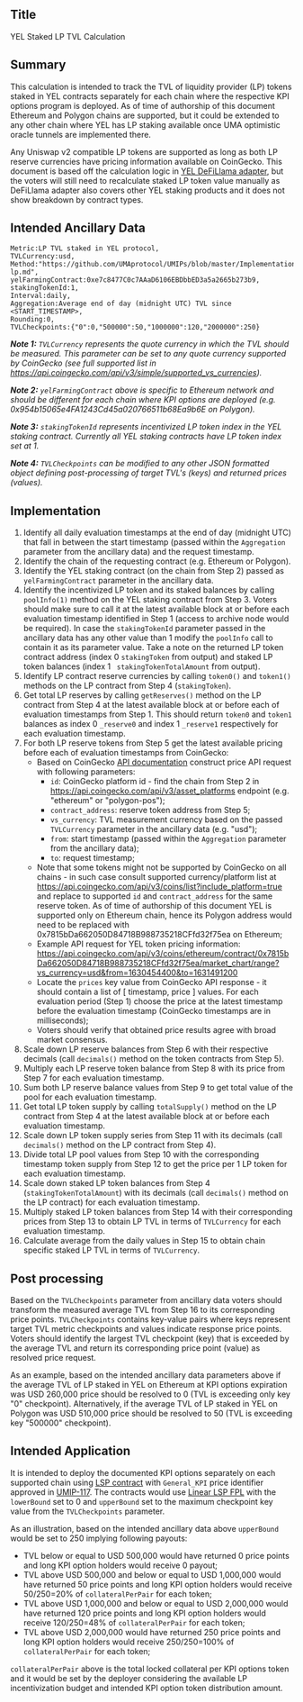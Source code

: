 ## Title

YEL Staked LP TVL Calculation

## Summary

This calculation is intended to track the TVL of liquidity provider (LP) tokens staked in YEL contracts separately for each chain where the respective KPI options program is deployed. As of time of authorship of this document Ethereum and Polygon chains are supported, but it could be extended to any other chain where YEL has LP staking available once UMA optimistic oracle tunnels are implemented there.

Any Uniswap v2 compatible LP tokens are supported as long as both LP reserve currencies have pricing information available on CoinGecko. This document is based off the calculation logic in [YEL DeFiLlama adapter](https://github.com/YieldEnhancementLabs/DefiLlama-Adapters/blob/main/projects/yel/index.js), but the voters will still need to recalculate staked LP token value manually as DeFiLlama adapter also covers other YEL staking products and it does not show breakdown by contract types.

## Intended Ancillary Data

```
Metric:LP TVL staked in YEL protocol,
TVLCurrency:usd,
Method:"https://github.com/UMAprotocol/UMIPs/blob/master/Implementations/yel-lp.md",
yelFarmingContract:0xe7c8477C0c7AAaD6106EBDbbED3a5a2665b273b9,
stakingTokenId:1,
Interval:daily,
Aggregation:Average end of day (midnight UTC) TVL since <START_TIMESTAMP>,
Rounding:0,
TVLCheckpoints:{"0":0,"500000":50,"1000000":120,"2000000":250}
```

***Note 1:** `TVLCurrency` represents the quote currency in which the TVL should be measured. This parameter can be set to any quote currency supported by CoinGecko (see full supported list in https://api.coingecko.com/api/v3/simple/supported_vs_currencies).*

***Note 2:** `yelFarmingContract` above is specific to Ethereum network and should be different for each chain where KPI options are deployed (e.g. 0x954b15065e4FA1243Cd45a020766511b68Ea9b6E on Polygon).*

***Note 3:** `stakingTokenId` represents incentivized LP token index in the YEL staking contract. Currently all YEL staking contracts have LP token index set at 1.*

***Note 4:** `TVLCheckpoints` can be modified to any other JSON formatted object defining post-processing of target TVL's (keys) and returned prices (values).*

## Implementation

1. Identify all daily evaluation timestamps at the end of day (midnight UTC) that fall in between the start timestamp (passed within the `Aggregation` parameter from the ancillary data) and the request timestamp.
2. Identify the chain of the requesting contract (e.g. Ethereum or Polygon).
3. Identify the YEL staking contract (on the chain from Step 2) passed as `yelFarmingContract` parameter in the ancillary data.
4. Identify the incentivized LP token and its staked balances by calling `poolInfo(1)` method on the YEL staking contract from Step 3. Voters should make sure to call it at the latest available block at or before each evaluation timestamp identified in Step 1 (access to archive node would be required). In case the `stakingTokenId` parameter passed in the ancillary data has any other value than 1 modify the `poolInfo` call to contain it as its parameter value. Take a note on the returned LP token contract address (index 0 `stakingToken` from output) and staked LP token balances (index 1 ` stakingTokenTotalAmount` from output).
5. Identify LP contract reserve currencies by calling `token0()` and `token1()` methods on the LP contract from Step 4 (`stakingToken`).
6. Get total LP reserves by calling `getReserves()` method on the LP contract from Step 4 at the latest available block at or before each of evaluation timestamps from Step 1. This should return `token0` and `token1` balances as index 0 `_reserve0` and index 1 `_reserve1` respectively for each evaluation timestamp.
7. For both LP reserve tokens from Step 5 get the latest available pricing before each of evaluation timestamps from CoinGecko:
    * Based on CoinGecko [API documentation](https://www.coingecko.com/api/documentations/v3#/contract/get_coins__id__contract__contract_address__market_chart_range) construct price API request with following parameters:
      * `id`: CoinGecko platform id - find the chain from Step 2 in https://api.coingecko.com/api/v3/asset_platforms endpoint (e.g. "ethereum" or "polygon-pos");
      * `contract_address`: reserve token address from Step 5;
      * `vs_currency`: TVL measurement currency based on the passed `TVLCurrency` parameter in the ancillary data (e.g. "usd");
      * `from`: start timestamp (passed within the `Aggregation` parameter from the ancillary data);
      * `to`: request timestamp;
    * Note that some tokens might not be supported by CoinGecko on all chains  - in such case consult supported currency/platform list at https://api.coingecko.com/api/v3/coins/list?include_platform=true and replace to supported `id`  and `contract_address` for the same reserve token. As of time of authorship of this document YEL is supported only on Ethereum chain, hence its Polygon address would need to be replaced with 0x7815bDa662050D84718B988735218CFfd32f75ea on Ethereum;
    * Example API request for YEL token pricing information: https://api.coingecko.com/api/v3/coins/ethereum/contract/0x7815bDa662050D84718B988735218CFfd32f75ea/market_chart/range?vs_currency=usd&from=1630454400&to=1631491200
    * Locate the `prices` key value from CoinGecko API response - it should contain a list of [ timestamp, price ] values. For each evaluation period (Step 1) choose the price at the latest timestamp before the evaluation timestamp (CoinGecko timestamps are in milliseconds);
    * Voters should verify that obtained price results agree with broad market consensus.
8. Scale down LP reserve balances from Step 6 with their respective decimals (call `decimals()` method on the token contracts from Step 5).
9. Multiply each LP reserve token balance from Step 8 with its price from Step 7 for each evaluation timestamp.
10. Sum both LP reserve balance values from Step 9 to get total value of the pool for each evaluation timestamp.
11. Get total LP token supply by calling `totalSupply()` method on the LP contract from Step 4 at the latest available block at or before each evaluation timestamp.
12. Scale down LP token supply series from Step 11 with its decimals (call `decimals()` method on the LP contract from Step 4).
13. Divide total LP pool values from Step 10 with the corresponding timestamp token supply from Step 12 to get the price per 1 LP token for each evaluation timestamp.
14. Scale down staked LP token balances from Step 4 (`stakingTokenTotalAmount`) with its decimals (call `decimals()` method on the LP contract) for each evaluation timestamp.
15. Multiply staked LP token balances from Step 14 with their corresponding prices from Step 13 to obtain LP TVL in terms of `TVLCurrency` for each evaluation timestamp.
16. Calculate average from the daily values in Step 15 to obtain chain specific staked LP TVL in terms of `TVLCurrency`.

## Post processing

Based on the `TVLCheckpoints` parameter from ancillary data voters should transform the measured average TVL from Step 16 to its corresponding price points. `TVLCheckpoints` contains key-value pairs where keys represent target TVL metric checkpoints and values indicate response price points. Voters should identify the largest TVL checkpoint (key) that is exceeded by the average TVL and return its corresponding price point (value) as resolved price request.

As an example, based on the intended ancillary data parameters above if the average TVL of LP staked in YEL on Ethereum at KPI options expiration was USD 260,000 price should be resolved to 0 (TVL is exceeding only key "0" checkpoint). Alternatively, if the average TVL of LP staked in YEL on Polygon was USD 510,000 price should be resolved to 50 (TVL is exceeding key "500000" checkpoint).

## Intended Application

It is intended to deploy the documented KPI options separately on each supported chain using [LSP contract](https://github.com/UMAprotocol/protocol/blob/master/packages/core/contracts/financial-templates/long-short-pair/LongShortPair.sol) with `General_KPI` price identifier approved in [UMIP-117](https://github.com/UMAprotocol/UMIPs/blob/master/UMIPs/umip-117.md). The contracts would use [Linear LSP FPL](https://github.com/UMAprotocol/protocol/blob/master/packages/core/contracts/financial-templates/common/financial-product-libraries/long-short-pair-libraries/LinearLongShortPairFinancialProductLibrary.sol) with the `lowerBound` set to 0 and `upperBound` set to the maximum checkpoint key value from the `TVLCheckpoints` parameter.

As an illustration, based on the intended ancillary data above `upperBound` would be set to 250 implying following payouts:
* TVL below or equal to USD 500,000 would have returned 0 price points and long KPI option holders would receive 0 payout;
* TVL above USD 500,000 and below or equal to USD 1,000,000 would have returned 50 price points and long KPI option holders would receive 50/250=20% of `collateralPerPair` for each token;
* TVL above USD 1,000,000 and below or equal to USD 2,000,000 would have returned 120 price points and long KPI option holders would receive 120/250=48% of `collateralPerPair` for each token;
* TVL above USD 2,000,000 would have returned 250 price points and long KPI option holders would receive 250/250=100% of `collateralPerPair` for each token;

`collateralPerPair` above is the total locked collateral per KPI options token and it would be set by the deployer considering the available LP incentivization budget and intended KPI option token distribution amount.

